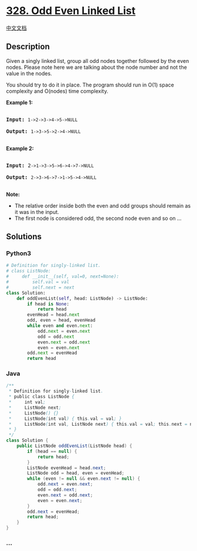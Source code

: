 # [328. Odd Even Linked List](https://leetcode.com/problems/odd-even-linked-list)

[中文文档](/solution/0300-0399/0328.Odd%20Even%20Linked%20List/README.md)

## Description

<p>Given a singly linked list, group all odd nodes together followed by the even nodes. Please note here we are talking about the node number and not the value in the nodes.</p>

<p>You should try to do it in place. The program should run in O(1) space complexity and O(nodes) time complexity.</p>

<p><b>Example 1:</b></p>

<pre>

<strong>Input: </strong><code>1-&gt;2-&gt;3-&gt;4-&gt;5-&gt;NULL</code>

<strong>Output: </strong><code>1-&gt;3-&gt;5-&gt;2-&gt;4-&gt;NULL</code>

</pre>

<p><b>Example 2:</b></p>

<pre>

<strong>Input: </strong>2<code>-&gt;1-&gt;3-&gt;5-&gt;6-&gt;4-&gt;7-&gt;NULL</code>

<strong>Output: </strong><code>2-&gt;3-&gt;6-&gt;7-&gt;1-&gt;5-&gt;4-&gt;NULL</code>

</pre>

<p><b>Note:</b></p>

<ul>
    <li>The relative order inside both the even and odd groups should remain as it was in the input.</li>
    <li>The first node is considered odd, the second node even and so on ...</li>
</ul>

## Solutions

<!-- tabs:start -->

### **Python3**

```python
# Definition for singly-linked list.
# class ListNode:
#     def __init__(self, val=0, next=None):
#         self.val = val
#         self.next = next
class Solution:
    def oddEvenList(self, head: ListNode) -> ListNode:
        if head is None:
            return head
        evenHead = head.next
        odd, even = head, evenHead
        while even and even.next:
            odd.next = even.next
            odd = odd.next
            even.next = odd.next
            even = even.next
        odd.next = evenHead
        return head
```

### **Java**

```java
/**
 * Definition for singly-linked list.
 * public class ListNode {
 *     int val;
 *     ListNode next;
 *     ListNode() {}
 *     ListNode(int val) { this.val = val; }
 *     ListNode(int val, ListNode next) { this.val = val; this.next = next; }
 * }
 */
class Solution {
    public ListNode oddEvenList(ListNode head) {
        if (head == null) {
            return head;
        }
        ListNode evenHead = head.next;
        ListNode odd = head, even = evenHead;
        while (even != null && even.next != null) {
            odd.next = even.next;
            odd = odd.next;
            even.next = odd.next;
            even = even.next;
        }
        odd.next = evenHead;
        return head;
    }
}
```

### **...**

```

```

<!-- tabs:end -->
